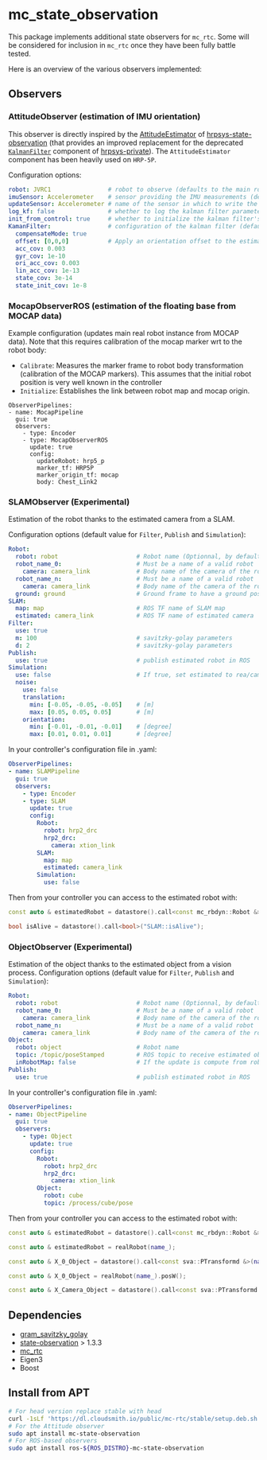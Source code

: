 # mc_state_observation

This package implements additional state observers for `mc_rtc`.
Some will be considered for inclusion in `mc_rtc` once they have been fully battle tested.

Here is an overview of the various observers implemented:

## Observers

### AttitudeObserver (estimation of IMU orientation)

This observer is directly inspired by the [AttitudeEstimator](https://github.com/isri-aist/hrpsys-state-observation/blob/master/include/hrpsys-state-observation/AttitudeEstimator.h) of [hrpsys-state-observation](https://github.com/isri-aist/hrpsys-state-observation) (that provides an improved replacement for the deprecated [`KalmanFilter`](https://github.com/isri-aist/hrpsys-private/tree/master/KalmanFilter) component of [hrpsys-private](https://github.com/isri-aist/hrpsys-private)). The `AttitudeEstimator` component has been heavily used on `HRP-5P`. 

Configuration options:

```yaml
robot: JVRC1                # robot to observe (defaults to the main robot)
imuSensor: Accelerometer    # sensor providing the IMU measurements (defaults to the first bodysensor)
updateSensor: Accelerometer # name of the sensor in which to write the estimated orientation (defaults to imuSensor)
log_kf: false               # whether to log the kalman filter parameters (default: false)
init_from_control: true     # whether to initialize the kalman filter's orientation from the control robot state (default: true)
KamanFilter:                # configuration of the kalman filter (default values should be reasonable in most cases)
  compensateMode: true
  offset: [0,0,0]           # Apply an orientation offset to the estimation result (rpy or matrix)
  acc_cov: 0.003
  gyr_cov: 1e-10
  ori_acc_cov: 0.003
  lin_acc_cov: 1e-13
  state_cov: 3e-14
  state_init_cov: 1e-8
```

### MocapObserverROS (estimation of the floating base from MOCAP data)

Example configuration (updates main real robot instance from MOCAP data). Note that this requires calibration of the mocap marker wrt to the robot body:
- `Calibrate`: Measures the marker frame to robot body transformation (calibration of the MOCAP markers). This assumes that the initial robot position is very well known in the controller
- `Initialize`: Establishes the link between robot map and mocap origin.

```
ObserverPipelines:
- name: MocapPipeline
  gui: true
  observers:
    - type: Encoder
    - type: MocapObserverROS
      update: true
      config:
        updateRobot: hrp5_p
        marker_tf: HRP5P
        marker_origin_tf: mocap
        body: Chest_Link2
```

### SLAMObserver (Experimental)

Estimation of the robot thanks to the estimated camera from a SLAM.

Configuration options (default value for `Filter`, `Publish` and `Simulation`):

```yaml
Robot:
  robot: robot                      # Robot name (Optionnal, by default it will be the main robot name)
  robot_name_0:                     # Must be a name of a valid robot
    camera: camera_link             # Body name of the camera of the robot name 0
  robot_name_n:                     # Must be a name of a valid robot
    camera: camera_link             # Body name of the camera of the robot name 1
  ground: ground                    # Ground frame to have a ground pose in SLAM map
SLAM:
  map: map                          # ROS TF name of SLAM map
  estimated: camera_link            # ROS TF name of estimated camera
Filter:
  use: true
  m: 100                            # savitzky-golay parameters
  d: 2                              # savitzky-golay parameters
Publish:
  use: true                         # publish estimated robot in ROS
Simulation:
  use: false                        # If true, set estimated to rea/camera of robot
  noise:
    use: false
    translation:
      min: [-0.05, -0.05, -0.05]    # [m]
      max: [0.05, 0.05, 0.05]       # [m]
    orientation:
      min: [-0.01, -0.01, -0.01]    # [degree]
      max: [0.01, 0.01, 0.01]       # [degree]
```

In your controller's configuration file in .yaml:
```yaml
ObserverPipelines:
- name: SLAMPipeline
  gui: true
  observers:
    - type: Encoder
    - type: SLAM
      update: true
      config:
        Robot:
          robot: hrp2_drc
          hrp2_drc:
            camera: xtion_link
        SLAM:
          map: map
          estimated: camera_link
        Simulation:
          use: false
```

Then from your controller you can access to the estimated robot with:
```cpp
const auto & estimatedRobot = datastore().call<const mc_rbdyn::Robot &>("SLAM::Robot");

bool isAlive = datastore().call<bool>("SLAM::isAlive");
```

### ObjectObserver (Experimental)

Estimation of the object thanks to the estimated object from a vision process.
Configuration options (default value for `Filter`, `Publish` and `Simulation`):

```yaml
Robot:
  robot: robot                      # Robot name (Optionnal, by default it will be the main robot name)
  robot_name_0:                     # Must be a name of a valid robot
    camera: camera_link             # Body name of the camera of the robot name 0
  robot_name_n:                     # Must be a name of a valid robot
    camera: camera_link             # Body name of the camera of the robot name 1
Object:
  robot: object                     # Robot name
  topic: /topic/poseStamped         # ROS topic to receive estimated object pose stamped
  inRobotMap: false                 # If the update is compute from robot camera or from robot_map (in case of choreonoid by example)
Publish:
  use: true                         # publish estimated robot in ROS
```

In your controller's configuration file in .yaml:
```yaml
ObserverPipelines:
- name: ObjectPipeline
  gui: true
  observers:
    - type: Object
      update: true
      config:
        Robot:
          robot: hrp2_drc
          hrp2_drc:
            camera: xtion_link
        Object:
          robot: cube
          topic: /process/cube/pose
```

Then from your controller you can access to the estimated robot with:
```cpp
const auto & estimatedRobot = datastore().call<const mc_rbdyn::Robot &>(name_+"::Robot");

const auto & estimatedRobot = realRobot(name_);

const auto & X_0_Object = datastore().call<const sva::PTransformd &>(name_+"::X_0_Object");

const auto & X_0_Object = realRobot(name_).posW();

const auto & X_Camera_Object = datastore().call<const sva::PTransformd &>(name_+"::X_Camera_Object");
```

## Dependencies

- [gram_savitzky_golay](https://github.com/arntanguy/gram_savitzky_golay)
- [state-observation](https://github.com/jrl-umi3218/state-observation) > 1.3.3
- [mc_rtc](https://github.com/jrl-umi3218/mc_rtc)
- Eigen3
- Boost

## Install from APT

```bash
# For head version replace stable with head
curl -1sLf 'https://dl.cloudsmith.io/public/mc-rtc/stable/setup.deb.sh' | sudo -E bash
# For the Attitude observer
sudo apt install mc-state-observation
# For ROS-based observers
sudo apt install ros-${ROS_DISTRO}-mc-state-observation
```
